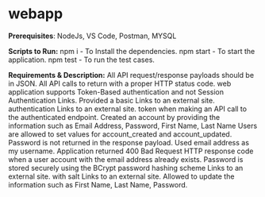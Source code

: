 # webapp

**Prerequisites**:  NodeJs, VS Code, Postman, MYSQL

**Scripts to Run:**
 npm i - To Install the dependencies.
 npm start - To start the application.
 npm test - To run the test cases.

**Requirements & Description:**
All API request/response payloads should be in JSON.
All API calls to return with a proper HTTP status code.
web application supports Token-Based authentication and not Session Authentication Links.
Provided a basic Links to an external site. authentication Links to an external site. token when making an API call to the authenticated endpoint.
Created an account by providing the information such as Email Address, Password, First Name, Last Name
Users are allowed to set values for account_created and account_updated.
Password is not returned in the response payload. Used email address as my username.
Application returned 400 Bad Request HTTP response code when a user account with the email address already exists.
Password is stored securely using the BCrypt password hashing scheme Links to an external site. with salt Links to an external site.
Allowed to update the information such as First Name, Last Name, Password.



